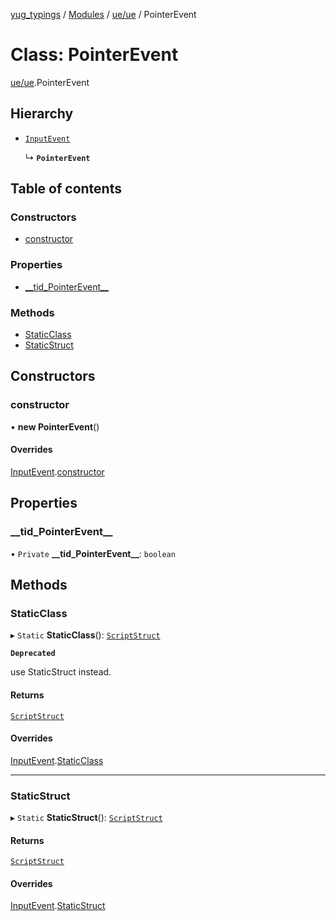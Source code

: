 [yug_typings](../README.md) / [Modules](../modules.md) / [ue/ue](../modules/ue_ue.md) / PointerEvent

# Class: PointerEvent

[ue/ue](../modules/ue_ue.md).PointerEvent

## Hierarchy

- [`InputEvent`](ue_ue.InputEvent.md)

  ↳ **`PointerEvent`**

## Table of contents

### Constructors

- [constructor](ue_ue.PointerEvent.md#constructor)

### Properties

- [\_\_tid\_PointerEvent\_\_](ue_ue.PointerEvent.md#__tid_pointerevent__)

### Methods

- [StaticClass](ue_ue.PointerEvent.md#staticclass)
- [StaticStruct](ue_ue.PointerEvent.md#staticstruct)

## Constructors

### constructor

• **new PointerEvent**()

#### Overrides

[InputEvent](ue_ue.InputEvent.md).[constructor](ue_ue.InputEvent.md#constructor)

## Properties

### \_\_tid\_PointerEvent\_\_

• `Private` **\_\_tid\_PointerEvent\_\_**: `boolean`

## Methods

### StaticClass

▸ `Static` **StaticClass**(): [`ScriptStruct`](ue_ue.ScriptStruct.md)

**`Deprecated`**

use StaticStruct instead.

#### Returns

[`ScriptStruct`](ue_ue.ScriptStruct.md)

#### Overrides

[InputEvent](ue_ue.InputEvent.md).[StaticClass](ue_ue.InputEvent.md#staticclass)

___

### StaticStruct

▸ `Static` **StaticStruct**(): [`ScriptStruct`](ue_ue.ScriptStruct.md)

#### Returns

[`ScriptStruct`](ue_ue.ScriptStruct.md)

#### Overrides

[InputEvent](ue_ue.InputEvent.md).[StaticStruct](ue_ue.InputEvent.md#staticstruct)
